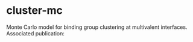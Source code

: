 # cluster-mc
Monte Carlo model for binding group clustering at multivalent interfaces. Associated publication: 
